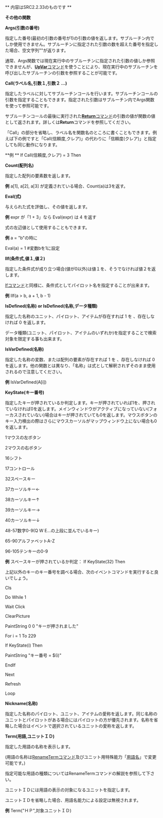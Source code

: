 ** 内容はSRC2.2.33のものです **

**その他の関数**

**Args(引数の番号)**

指定した番号(最初の引数の番号が1)の引数の値を返します。サブルーチン内でしか使用できません。サブルーチンに指定された引数の数を超えた番号を指定した場合、空文字列""が返ります。

通常、Args関数では現在実行中のサブルーチンに指定された引数の値しか参照できませんが、[**UpVar**コマンド](UpVarコマンド.md)を使うことにより、現在実行中のサブルーチンを呼び出したサブルーチンの引数を参照することが可能です。

**Call(ラベル名,引数１,引数２ …)**

指定したラベルに対してサブルーチンコールを行います。サブルーチンコールの引数を指定することもできます。指定された引数はサブルーチン内でArgs関数を使って参照可能です。

サブルーチンコールの最後に実行された[**Return**コマンド](Returnコマンド.md)の引数の値が関数の値として返されます。詳しくは**Return**コマンドを参照してください。

「Call」の部分を省略し、ラベル名を関数名のところに書くこともできます。例えば下の例ですと「Call(信頼度,クレア)」の代わりに「信頼度(クレア)」と指定しても同じ動作になります。

**例 ** If Call(信頼度,クレア) = 3 Then

**Count(配列名)**

指定した配列の要素数を返します。

**例** a[1], a[2], a[3] が定義されている場合、Count(a)は3を返す。

**Eval(式)**

与えられた式を評価し、その値を返します。

**例** expr が「1 + 3」なら Eval(expr) は 4 を返す

式の左辺値として使用することもできます。

**例** a = "b"の時に

Eval(a) = 1 #変数bを1に設定

**IIf(条件式,値１,値２)**

指定した条件式が成り立つ場合(値が0以外)は値１を、そうでなければ値２を返します。

[Ifコマンド](Ifコマンド.md)と同様に、条件式としてパイロット名を指定することが出来ます。

**例** IIf(a &gt; b, a + 1, b - 1)

**IsDefined(名称) or IsDefined(名称,データ種類)**

指定した名称のユニット、パイロット、アイテムが存在すれば 1 を 、存在しなければ 0 を返します。

データ種類(ユニット、パイロット、アイテムのいずれか)を指定することで検索対象を限定する事も出来ます。

**IsVarDefined(名称)**

指定した名称の変数、または配列の要素が存在すれば 1 を 、存在しなければ 0 を返します。他の関数とは異なり、「名称」は式として解釈されずそのまま使用されるので注意してください。

**例** IsVarDefined(A[i])

**KeyState(キー番号)**

指定したキーが押されているか判定します。キーが押されていれば1を、押されていなければ0を返します。メインウィンドウがアクティブになっていない(フォーカスされていない)場合はキーが押されていても0を返します。マウスボタンのキー入力検出の際はさらにマウスカーソルがマップウィンドウ上にない場合も0を返します。

1マウスの左ボタン

2マウスの右ボタン

16シフト

17コントロール

32スペースキー

37カーソルキー←

38カーソルキー↑

39カーソルキー→

40カーソルキー↓

48-57数字0-9(Q W E…の上段に並んでいるキー)

65-90アルファベットA-Z

96-105テンキーの0-9

**例** スペースキーが押されているか判定： If KeyState(32) Then

上記以外のキーのキー番号を調べる場合、次のイベントコマンドを実行すると良いでしょう。

Cls

Do While 1

Wait Click

ClearPicture

PaintString 0 0 "キーが押されました"

For i = 1 To 229

If KeyState(i) Then

PaintString "キー番号 = $(i)"

EndIf

Next

Refresh

Loop

**Nickname(名称)**

指定した名称のパイロット、ユニット、アイテムの愛称を返します。同じ名称のユニットとパイロットがある場合にはパイロットの方が優先されます。名称を省略した場合はイベントで選択されているユニットの愛称を返します。

**Term(用語,ユニットＩＤ)**

指定した用語の名称を表示します。

(用語の名称は[RenameTermコマンド](RenameTermコマンド.md)及びユニット用特殊能力「[用語名](その他の特殊能力.md)」で変更可能です。)

指定可能な用語の種類についてはRenameTermコマンドの解説を参照して下さい。

ユニットＩＤには用語の表示の対象になるユニットを指定します。

ユニットＩＤを省略した場合、用語名能力による設定は無視されます。

**例** Term("ＨＰ",対象ユニットＩＤ)
